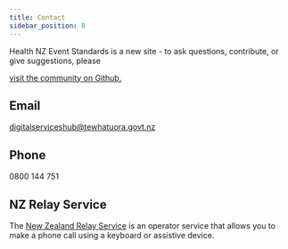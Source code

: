 ```yaml
---
title: Contact
sidebar_position: 8
---
```


Health NZ Event Standards is a new site - to ask questions, contribute, or give suggestions, please

[visit the community on Github.](https://github.com/tewhatuora/api-standards)

## Email

[digitalserviceshub@tewhatuora.govt.nz](digitalserviceshub@tewhatuora.govt.nz)

## Phone

0800 144 751

## NZ Relay Service

The [New Zealand Relay Service](https://www.nzrelay.co.nz/index) is an operator service that allows you to make a phone call using a keyboard or assistive device.
